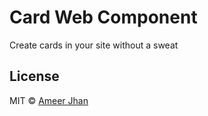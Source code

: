 # Card Web Component

Create cards in your site without a sweat

## License

MIT © [Ameer Jhan](mailto:ameerjhanprof@gmail.com)

